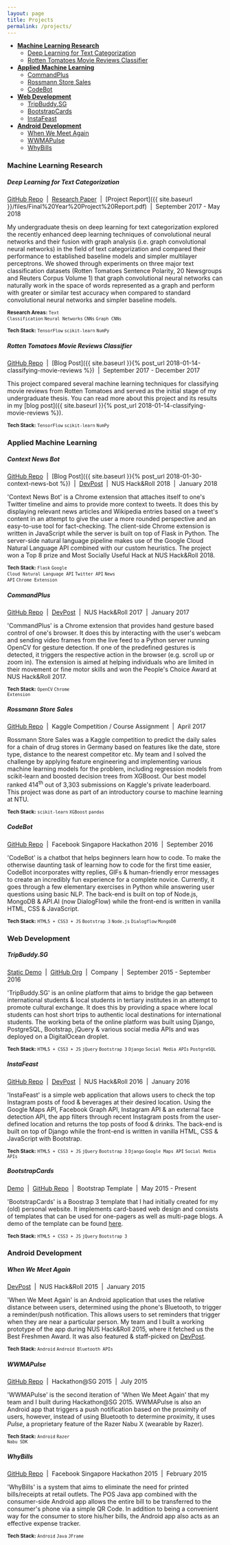 ```yaml
---
layout: page
title: Projects
permalink: /projects/
---
```


- **[Machine Learning Research](#machine-learning-research)**
    - [Deep Learning for Text Categorization](#deep-learning-for-text-categorization)
    - [Rotten Tomatoes Movie Reviews Classifier](#rotten-tomatoes-movie-reviews-classifier)
- **[Applied Machine Learning](#applied-machine-learning)**
    - [CommandPlus](#commandplus)
    - [Rossmann Store Sales](#rossmann-store-sales)
    - [CodeBot](#codebot)
- **[Web Development](#web-development)**
    - [TripBuddy.SG](#tripbuddysg)
    - [BootstrapCards](#bootstrapcards)
    - [InstaFeast](#instafeast)
- **[Android Development](#android-development)**
    - [When We Meet Again](#when-we-meet-again)
    - [WWMAPulse](#wwmapulse)
    - [WhyBills](#whybills)

### Machine Learning Research

##### Deep Learning for Text Categorization

[GitHub Repo](https://github.com/SuyashLakhotia/TextCategorization) &nbsp;\|&nbsp; [Research Paper](https://ieeexplore.ieee.org/abstract/document/8590017) &nbsp;\|&nbsp; [Project Report]({{ site.baseurl }}/files/Final%20Year%20Project%20Report.pdf) &nbsp;\|&nbsp; September 2017 - May 2018

My undergraduate thesis on deep learning for text categorization explored the recently enhanced deep learning techniques of convolutional neural networks and their fusion with graph analysis (i.e. graph convolutional neural networks) in the field of text categorization and compared their performance to established baseline models and simpler multilayer perceptrons. We showed through experiments on three major text classification datasets (Rotten Tomatoes Sentence Polarity, 20 Newsgroups and Reuters Corpus Volume 1) that graph convolutional neural networks can naturally work in the space of words represented as a graph and perform with greater or similar test accuracy when compared to standard convolutional neural networks and simpler baseline models.

<small>**Research Areas:** <code>Text Classification</code> <code>Neural Networks</code> <code>CNNs</code> <code>Graph CNNs</code></small>

<small>**Tech Stack:** <code>TensorFlow</code> <code>scikit-learn</code> <code>NumPy</code></small>

##### Rotten Tomatoes Movie Reviews Classifier

[GitHub Repo](https://github.com/SuyashLakhotia/RottenTomatoesCNN) &nbsp;\|&nbsp; [Blog Post]({{ site.baseurl }}{% post_url 2018-01-14-classifying-movie-reviews %}) &nbsp;\|&nbsp; September 2017 - December 2017

This project compared several machine learning techniques for classifying movie reviews from Rotten Tomatoes and served as the initial stage of my undergraduate thesis. You can read more about this project and its results in my [blog post]({{ site.baseurl }}{% post_url 2018-01-14-classifying-movie-reviews %}).

<small>**Tech Stack:** <code>TensorFlow</code> <code>scikit-learn</code> <code>NumPy</code></small>

### Applied Machine Learning

##### Context News Bot

[GitHub Repo](https://github.com/SuyashLakhotia/ContextNewsBot) &nbsp;\|&nbsp; [Blog Post]({{ site.baseurl }}{% post_url 2018-01-30-context-news-bot %}) &nbsp;\|&nbsp; [DevPost](https://devpost.com/software/contextnewsbot) &nbsp;\|&nbsp; NUS Hack&Roll 2018 &nbsp;\|&nbsp; January 2018

'Context News Bot' is a Chrome extension that attaches itself to one's Twitter timeline and aims to provide more context to tweets. It does this by displaying relevant news articles and Wikipedia entries based on a tweet's content in an attempt to give the user a more rounded perspective and an easy-to-use tool for fact-checking. The client-side Chrome extension is written in JavaScript while the server is built on top of Flask in Python. The server-side natural language pipeline makes use of the Google Cloud Natural Language API combined with our custom heuristics. The project won a Top 8 prize and Most Socially Useful Hack at NUS Hack&Roll 2018.

<small>**Tech Stack:** <code>Flask</code> <code>Google Cloud Natural Language API</code> <code>Twitter API</code> <code>News API</code> <code>Chrome Extension</code></small>

##### CommandPlus

[GitHub Repo](https://github.com/SuyashLakhotia/CommandPlus) &nbsp;\|&nbsp; [DevPost](https://devpost.com/software/commandplus-k70x1m) &nbsp;\|&nbsp; NUS Hack&Roll 2017 &nbsp;\|&nbsp; January 2017

'CommandPlus' is a Chrome extension that provides hand gesture based control of one's browser. It does this by interacting with the user's webcam and sending video frames from the live feed to a Python server running OpenCV for gesture detection. If one of the predefined gestures is detected, it triggers the respective action in the browser (e.g. scroll up or zoom in). The extension is aimed at helping individuals who are limited in their movement or fine motor skills and won the People's Choice Award at NUS Hack&Roll 2017.

<small>**Tech Stack:** <code>OpenCV</code> <code>Chrome Extension</code></small>

##### Rossmann Store Sales

[GitHub Repo](https://github.com/SuyashLakhotia/RossmannStoreSales) &nbsp;\|&nbsp; Kaggle Competition / Course Assignment &nbsp;\|&nbsp; April 2017

Rossmann Store Sales was a Kaggle competition to predict the daily sales for a chain of drug stores in Germany based on features like the date, store type, distance to the nearest competitor etc. My team and I solved the challenge by applying feature engineering and implementing various machine learning models for the problem, including regression models from scikit-learn and boosted decision trees from XGBoost. Our best model ranked 414<sup>th</sup> out of 3,303 submissions on Kaggle's private leaderboard. This project was done as part of an introductory course to machine learning at NTU.

<small>**Tech Stack:** <code>scikit-learn</code> <code>XGBoost</code> <code>pandas</code></small>

##### CodeBot

[GitHub Repo](https://github.com/SuyashLakhotia/CodeBot) &nbsp;\|&nbsp; Facebook Singapore Hackathon 2016 &nbsp;\|&nbsp; September 2016

'CodeBot' is a chatbot that helps beginners learn how to code. To make the otherwise daunting task of learning how to code for the first time easier, CodeBot incorporates witty replies, GIFs & human-friendly error messages to create an incredibly fun experience for a complete novice. Currently, it goes through a few elementary exercises in Python while answering user questions using basic NLP. The back-end is built on top of Node.js, MongoDB & API.AI (now DialogFlow) while the front-end is written in vanilla HTML, CSS & JavaScript.

<small>**Tech Stack:** <code>HTML5 + CSS3 + JS</code> <code>Bootstrap 3</code> <code>Node.js</code> <code>Dialogflow</code> <code>MongoDB</code></small>

### Web Development

##### TripBuddy.SG

[Static Demo](http://tripbuddysg.github.io/TripBuddySG-FrontEnd/) &nbsp;\|&nbsp; [GitHub Org](https://github.com/TripBuddySG) &nbsp;\|&nbsp; Company &nbsp;\|&nbsp; September 2015 - September 2016

'TripBuddy.SG' is an online platform that aims to bridge the gap between international students & local students in tertiary institutes in an attempt to promote cultural exchange. It does this by providing a space where local students can host short trips to authentic local destinations for international students. The working beta of the online platform was built using Django, PostgreSQL, Bootstrap, jQuery & various social media APIs and was deployed on a DigitalOcean droplet.

<small>**Tech Stack:** <code>HTML5 + CSS3 + JS</code> <code>jQuery</code> <code>Bootstrap 3</code> <code>Django</code> <code>Social Media APIs</code> <code>PostgreSQL</code></small>

##### InstaFeast

[GitHub Repo](https://github.com/SuyashLakhotia/InstaFeast) &nbsp;\|&nbsp; [DevPost](https://devpost.com/software/instafeast) &nbsp;\|&nbsp; NUS Hack&Roll 2016 &nbsp;\|&nbsp; January 2016

'InstaFeast' is a simple web application that allows users to check the top Instagram posts of food & beverages at their desired location. Using the Google Maps API, Facebook Graph API, Instagram API & an external face detection API, the app filters through recent Instagram posts from the user-defined location and returns the top posts of food & drinks. The back-end is built on top of Django while the front-end is written in vanilla HTML, CSS & JavaScript with Bootstrap.

<small>**Tech Stack:** <code>HTML5 + CSS3 + JS</code> <code>jQuery</code> <code>Bootstrap 3</code> <code>Django</code> <code>Google Maps API</code> <code>Social Media APIs</code></small>

##### BootstrapCards

[Demo](http://suyashlakhotia.com/BootstrapCards/) &nbsp;\|&nbsp; [GitHub Repo](https://github.com/SuyashLakhotia/BootstrapCards) &nbsp;\|&nbsp; Bootstrap Template &nbsp;\|&nbsp; May 2015 - Present

'BootstrapCards' is a Boostrap 3 template that I had initially created for my (old) personal website. It implements card-based web design and consists of templates that can be used for one-pagers as well as multi-page blogs. A demo of the template can be found [here](http://suyashlakhotia.com/BootstrapCards/).

<small>**Tech Stack:** <code>HTML5 + CSS3 + JS</code> <code>jQuery</code> <code>Bootstrap 3</code></small>

### Android Development

##### When We Meet Again

[DevPost](http://devpost.com/software/when-we-meet-again) &nbsp;\|&nbsp; NUS Hack&Roll 2015 &nbsp;\|&nbsp; January 2015

'When We Meet Again' is an Android application that uses the relative distance between users, determined using the phone's Bluetooth, to trigger a reminder/push notification. This allows users to set reminders that trigger when they are near a particular person. My team and I built a working prototype of the app during NUS Hack&Roll 2015, where it fetched us the Best Freshmen Award. It was also featured & staff-picked on [DevPost](http://devpost.com/software/when-we-meet-again).

<small>**Tech Stack:** <code>Android</code> <code>Android Bluetooth APIs</code></small>

##### WWMAPulse

[GitHub Repo](https://github.com/SuyashLakhotia/WWMAPulse) &nbsp;\|&nbsp; Hackathon@SG 2015 &nbsp;\|&nbsp; July 2015

'WWMAPulse' is the second iteration of 'When We Meet Again' that my team and I built during Hackathon@SG 2015. WWMAPulse is also an Android app that triggers a push notification based on the proximity of users, however, instead of using Bluetooth to determine proximity, it uses *Pulse*, a proprietary feature of the Razer Nabu X (wearable by Razer).

<small>**Tech Stack:** <code>Android</code> <code>Razer Nabu SDK</code></small>

##### WhyBills

[GitHub Repo](https://github.com/SuyashLakhotia/WhyBills) &nbsp;\|&nbsp; Facebook Singapore Hackathon 2015 &nbsp;\|&nbsp; February 2015

'WhyBills' is a system that aims to eliminate the need for printed bills/receipts at retail outlets. The POS Java app combined with the consumer-side Android app allows the entire bill to be transferred to the consumer's phone via a simple QR Code. In addition to being a convenient way for the consumer to store his/her bills, the Android app also acts as an effective expense tracker.

<small>**Tech Stack:** <code>Android</code> <code>Java</code> <code>JFrame</code></small>
